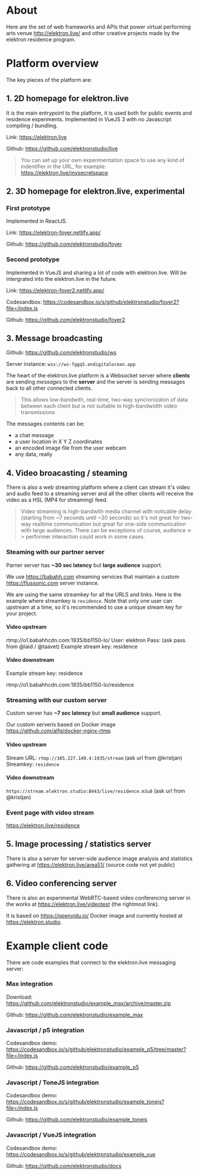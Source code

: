 # About

Here are the set of web frameworks and APIs that power virtual performing arts venue http://elektron.live/ and other creative projects made by the elektron residence program.

# Platform overview

The key pieces of the platform are:

## 1. 2D homepage for elektron.live

It is the main entrypoint to the platform, it is used both for public events and residence experiments. Implemented in VueJS 3 with no Javascript compiling / bundling.

Link: https://elektron.live

Github: https://github.com/elektronstudio/live

> You can set up your own experimentation space to use any kind of indentifier in the URL, for example:
> https://elektron.live/mysecretspace

## 2. 3D homepage for elektron.live, experimental

### First prototype

Implemented in ReactJS.

Link: https://elektron-foyer.netlify.app/

Github: https://github.com/elektronstudio/foyer

### Second prototype

Implemented in VueJS and sharing a lot of code with elektron.live. Will be intergrated into the elektron.live in the future.

Link: https://elektron-foyer2.netlify.app/

Codesandbox: https://codesandbox.io/s/github/elektronstudio/foyer2?file=/index.js

Github: https://github.com/elektronstudio/foyer2

## 3. Message broadcasting

Github: https://github.com/elektronstudio/ws

Server instance: `wss://ws-fggq5.ondigitalocean.app`

The heart of the elektron.live platform is a Websocket server where **clients** are sending _messages_ to the **server** and the server is sending messages back to all other connected clients.

> This allows low-bandwith, real-time, two-way syncronizaton of data between each client but is not suitable to high-bandwidth video transmissions

The messages contents can be:

- a chat message
- a user location in X Y Z coordinates
- an encoded image file from the user webcam
- any data, really

## 4. Video broacasting / steaming

There is also a web streaming platform where a client can stream it's video and audio feed to a streaming server and all the other clients will receive the video as a HSL (MP4 for streaming) feed.

> Video streaming is high-bandwith media channel with noticable delay (starting from ~7 seconds until ~30 seconds) so it's not great for two-way realtime communication but great for one-side communication with large audiences. There can be exceptions of course, audience <-> performer interaction could work in some cases.

### Steaming with our partner server 

Parner server has **~30 sec latency** but **large audience** support.

We use https://babahh.com streaming services that maintain a custom https://flussonic.com server instance.

We are using the same streamkey for all the URLS and links. Here is the example where streamkey is `residence`.  Note that only one user can upstream at a time, so it's recommended to use a unique stream key for your project.

#### Video upstream

rtmp://o1.babahhcdn.com:1935/bb1150-lo/
User: elektron
Pass: (ask pass from @laid / @taavet)
Example stream key: residence

#### Video downstream

Example stream key: residence

rtmp://o1.babahhcdn.com:1935/bb1150-lo/residence

### Streaming with our custom server

Custom server has **~7 sec latency** but **small audience** support.

Our custom serveris based on Docker image https://github.com/alfg/docker-nginx-rtmp

#### Video upstream

Stream URL: `rtmp://165.227.149.4:1935/stream` (ask url from @kristjan)
Streamkey: `residence`

#### Video downstream

`https://stream.elektron.studio:8443/live/residence.m3u8` (ask url from @kristjan)

### Event page with video stream

https://elektron.live/residence

## 5. Image processing / statistics server

There is also a server for server-side audience image analysis and statistics gathering at https://elektron.live/area51/ (source code not yet public)

## 6. Video conferencing server

There is also an experimental WebRTC-based video conferencing server in the works at https://elektron.live/videotest (the rightmost link).

It is based on https://openvidu.io/ Docker image and currently hosted at https://elektron.studio.

# Example client code

There are code examples that connect to the elektron.live messaging server:

### Max integration

Download: https://github.com/elektronstudio/example_max/archive/master.zip

Github: https://github.com/elektronstudio/example_max

### Javascript / p5 integration

Codesandbox demo: https://codesandbox.io/s/github/elektronstudio/example_p5/tree/master?file=/index.js

Github: https://github.com/elektronstudio/example_p5

### Javascript / ToneJS integration

Codesandbox demo: https://codesandbox.io/s/github/elektronstudio/example_tonejs?file=/index.js

Github: https://github.com/elektronstudio/example_tonejs

### Javascript / VueJS integration

Codesandbox demo: https://codesandbox.io/s/github/elektronstudio/example_vue

Github: https://github.com/elektronstudio/docs
